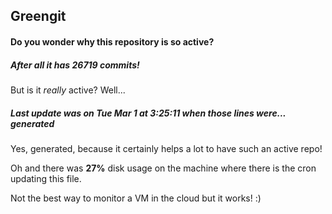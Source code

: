 ## Greengit

#### Do you wonder why this repository is so active?

##### After all it has 26719 commits!

But is it *really* active? Well...

##### Last update was on Tue Mar 1 at 3:25:11 when those lines were... generated

Yes, generated, because it certainly helps a lot to have such an active repo!

Oh and there was **27%** disk usage on the machine
where there is the cron updating this file.

Not the best way to monitor a VM in the cloud but it works! :)
